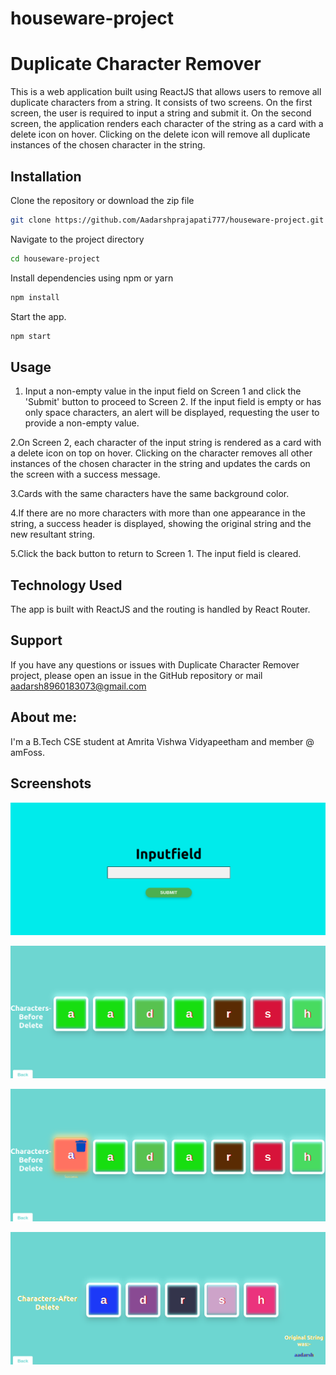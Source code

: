 # houseware-project


# Duplicate Character Remover


This is a web application built using ReactJS that allows users to remove all duplicate characters from a string. It consists of two screens. On the first screen, the user is required to input a string and submit it. On the second screen, the application renders each character of the string as a card with a delete icon on hover. Clicking on the delete icon will remove all duplicate instances of the chosen character in the string.

## Installation

Clone the repository or download the zip file
```bash
git clone https://github.com/Aadarshprajapati777/houseware-project.git
```
Navigate to the project directory

```bash
cd houseware-project

```
Install dependencies using npm or yarn

```bash
npm install

```

Start the app.

```bash
npm start

```
## Usage

1. Input a non-empty value in the input field on   Screen 1 and click the 'Submit' button to proceed to Screen 2. If the input field is empty or has only space characters, an alert will be displayed, requesting the user to provide a non-empty value.

2.On Screen 2, each character of the input string is rendered as a card with a delete icon on top on hover. Clicking on the character removes all other instances of the chosen character in the string and updates the cards on the screen with a success message.

3.Cards with the same characters have the same background color.

4.If there are no more characters with more than one appearance in the string, a success header is displayed, showing the original string and the new resultant string.

5.Click the back button to return to Screen 1. The input field is cleared.


## Technology Used

The app is built with ReactJS and the routing is handled by React Router.





## Support

If you have any questions or issues with Duplicate Character Remover project, please open an issue in the GitHub repository or mail aadarsh8960183073@gmail.com



## About me:

I'm a B.Tech CSE student at Amrita Vishwa Vidyapeetham and member @ amFoss.




## Screenshots

![App Screenshot](https://github.com/Aadarshprajapati777/houseware-project/blob/main/app/src/screenshots/Screenshot%20from%202023-03-22%2015-15-02.png?raw=true)


![App Screenshot](https://github.com/Aadarshprajapati777/houseware-project/blob/main/app/src/screenshots/Screenshot%20from%202023-03-22%2015-20-47.png?raw=true)

![App Screenshot](https://github.com/Aadarshprajapati777/houseware-project/blob/main/app/src/screenshots/Screenshot%20from%202023-03-22%2015-20-56.png?raw=true)


![App Screenshot](https://github.com/Aadarshprajapati777/houseware-project/blob/main/app/src/screenshots/Screenshot%20from%202023-03-22%2015-21-00.png?raw=true)
